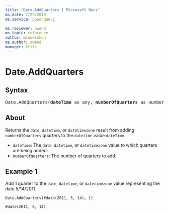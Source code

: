```yaml
---
title: "Date.AddQuarters | Microsoft Docs"
ms.date: 7/29/2019
ms.service: powerquery

ms.reviewer: owend
ms.topic: reference
author: minewiskan
ms.author: owend
manager: kfile
---
```

# Date.AddQuarters

## Syntax

<pre>
Date.AddQuarters(<b>dateTime</b> as any, <b>numberOfQuarters</b> as number) as any  
</pre>
  
## About  
Returns the `date`, `datetime`, or `datetimezone` result from adding `numberOfQuarters` quarters to the `datetime` value `dateTime`. <ul> <li><code>dateTime</code>: The <code>date</code>, <code>datetime</code>, or <code>datetimezone</code> value to which quarters are being added.</li> <li><code>numberOfQuarters</code>: The number of quarters to add.</li> </ul>

## Example 1
Add 1 quarter to the `date`, `datetime`, or `datetimezone` value representing the date 5/14/2011.

```powerquery-m
Date.AddQuarters(#date(2011, 5, 14), 1)
```

`#date(2011, 8, 14)`
